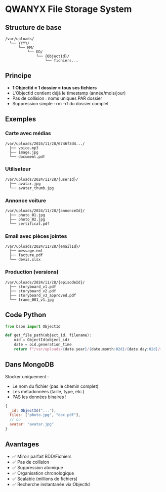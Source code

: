 # QWANYX File Storage System

## Structure de base

```
/var/uploads/
  └── YYYY/
      └── MM/
          └── DD/
              └── {ObjectId}/
                  └── fichiers...
```

## Principe

- **1 ObjectId = 1 dossier = tous ses fichiers**
- L'ObjectId contient déjà le timestamp (année/mois/jour)
- Pas de collision : noms uniques PAR dossier
- Suppression simple : rm -rf du dossier complet

## Exemples

### Carte avec médias
```
/var/uploads/2024/11/28/6746f3d4.../
  ├── voice.mp3
  ├── image.jpg
  └── document.pdf
```

### Utilisateur
```
/var/uploads/2024/11/28/{userId}/
  ├── avatar.jpg
  └── avatar_thumb.jpg
```

### Annonce voiture
```
/var/uploads/2024/11/28/{annonceId}/
  ├── photo_01.jpg
  ├── photo_02.jpg
  └── certificat.pdf
```

### Email avec pièces jointes
```
/var/uploads/2024/11/28/{emailId}/
  ├── message.eml
  ├── facture.pdf
  └── devis.xlsx
```

### Production (versions)
```
/var/uploads/2024/11/28/{episodeId}/
  ├── storyboard_v1.pdf
  ├── storyboard_v2.pdf
  ├── storyboard_v3_approved.pdf
  └── frame_001_v1.jpg
```

## Code Python

```python
from bson import ObjectId

def get_file_path(object_id, filename):
    oid = ObjectId(object_id)
    date = oid.generation_time
    return f"/var/uploads/{date.year}/{date.month:02d}/{date.day:02d}/{object_id}/{filename}"
```

## Dans MongoDB

Stocker uniquement :
- Le nom du fichier (pas le chemin complet)
- Les métadonnées (taille, type, etc.)
- PAS les données binaires !

```javascript
{
  _id: ObjectId("..."),
  files: ["photo.jpg", "doc.pdf"],
  // ou
  avatar: "avatar.jpg"
}
```

## Avantages

- ✅ Miroir parfait BDD/Fichiers
- ✅ Pas de collision
- ✅ Suppression atomique
- ✅ Organisation chronologique
- ✅ Scalable (millions de fichiers)
- ✅ Recherche instantanée via ObjectId